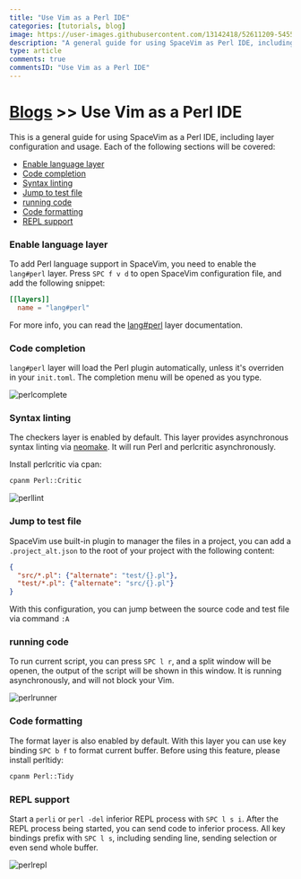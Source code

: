 ```yaml
---
title: "Use Vim as a Perl IDE"
categories: [tutorials, blog]
image: https://user-images.githubusercontent.com/13142418/52611209-54550500-2ebf-11e9-9b9f-f697a0db52a3.png
description: "A general guide for using SpaceVim as Perl IDE, including layer configuration, requiems installation and usage."
type: article
comments: true
commentsID: "Use Vim as a Perl IDE"
---
```


# [Blogs](../blog/) >> Use Vim as a Perl IDE

This is a general guide for using SpaceVim as a Perl IDE, including layer configuration and usage.
Each of the following sections will be covered:


<!-- vim-markdown-toc GFM -->

- [Enable language layer](#enable-language-layer)
- [Code completion](#code-completion)
- [Syntax linting](#syntax-linting)
- [Jump to test file](#jump-to-test-file)
- [running code](#running-code)
- [Code formatting](#code-formatting)
- [REPL support](#repl-support)

<!-- vim-markdown-toc -->

### Enable language layer

To add Perl language support in SpaceVim, you need to enable the `lang#perl` layer. Press `SPC f v d` to open
SpaceVim configuration file, and add the following snippet:

```toml
[[layers]]
  name = "lang#perl"
```

For more info, you can read the [lang#perl](../layers/lang/perl/) layer documentation.

### Code completion

`lang#perl` layer will load the Perl plugin automatically, unless it's overriden in your `init.toml`.
The completion menu will be opened as you type.

![perlcomplete](https://user-images.githubusercontent.com/13142418/52611209-54550500-2ebf-11e9-9b9f-f697a0db52a3.png)

### Syntax linting

The checkers layer is enabled by default. This layer provides asynchronous syntax linting via [neomake](https://github.com/neomake/neomake).
It will run Perl and perlcritic asynchronously.

Install perlcritic via cpan:

```sh
cpanm Perl::Critic
```

![perllint](https://user-images.githubusercontent.com/13142418/52614908-2cb96900-2ece-11e9-8c73-2881f8030c6e.png)

### Jump to test file

SpaceVim use built-in plugin to manager the files in a project, you can add a `.project_alt.json` to the root of your project with the following content:

```json
{
  "src/*.pl": {"alternate": "test/{}.pl"},
  "test/*.pl": {"alternate": "src/{}.pl"}
}
```

With this configuration, you can jump between the source code and test file via command `:A`

### running code

To run current script, you can press `SPC l r`, and a split window
will be openen, the output of the script will be shown in this window.
It is running asynchronously, and will not block your Vim.

![perlrunner](https://user-images.githubusercontent.com/13142418/52611211-54550500-2ebf-11e9-9baf-a6437da8fcf4.png)

### Code formatting

The format layer is also enabled by default. With this layer you can use key binding `SPC b f` to format current buffer.
Before using this feature, please install perltidy:

```sh
cpanm Perl::Tidy
```

### REPL support

Start a `perli` or  `perl -del` inferior REPL process with `SPC l s i`. After the REPL process being started, you can
send code to inferior process. All key bindings prefix with `SPC l s`, including sending line, sending selection or even
send whole buffer.

![perlrepl](https://user-images.githubusercontent.com/13142418/52611210-54550500-2ebf-11e9-8ba2-b5cd3cc70885.gif)

